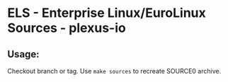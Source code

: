 # ELS - Enterprise Linux/EuroLinux Sources - plexus-io
 
## Usage:
  Checkout branch or tag. Use `make sources` to recreate  SOURCE0 archive.
